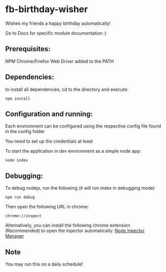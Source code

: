 # fb-birthday-wisher
Wishes my friends a happy birthday automatically!

Go to Docs for specific module documentation :)

## Prerequisites:
NPM
Chrome/Firefox Web Driver added to the PATH

## Dependencies:
to install all dependencies, cd to the directory and execute:
```
npm install
```

## Configuration and running:
Each environment can be configured using the respective config file found in the config folder

You need to set up the credentials at least

To start the application in dev environment as a simple node app:
```
node index
```

## Debugging:
To debug nodejs, run the following (it will run index in debugging mode)
```
npm run debug
```
Then open the following URL in chrome:
```
chrome://inspect
```

Alternatively, you can install the following chrome extension (Recommended) to open the inpector automatically:
[Node Inpector Manager](https://chrome.google.com/webstore/detail/nodejs-v8-inspector-manag/gnhhdgbaldcilmgcpfddgdbkhjohddkj)

## Note

You may run this on a daily schedule!
